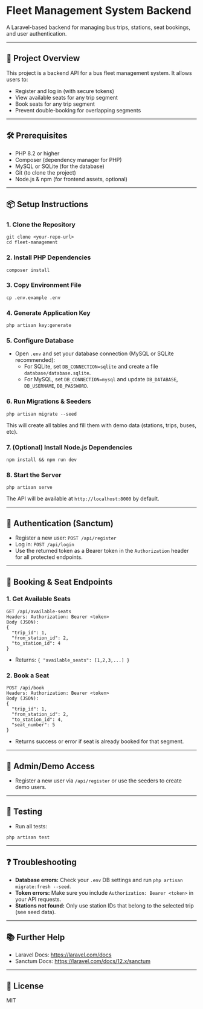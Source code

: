 # Fleet Management System Backend

A Laravel-based backend for managing bus trips, stations, seat bookings, and user authentication.

---

## 🚀 Project Overview
This project is a backend API for a bus fleet management system. It allows users to:
- Register and log in (with secure tokens)
- View available seats for any trip segment
- Book seats for any trip segment
- Prevent double-booking for overlapping segments

---

## 🛠️ Prerequisites
- PHP 8.2 or higher
- Composer (dependency manager for PHP)
- MySQL or SQLite (for the database)
- Git (to clone the project)
- Node.js & npm (for frontend assets, optional)

---

## 📦 Setup Instructions

### 1. Clone the Repository
```
git clone <your-repo-url>
cd fleet-management
```

### 2. Install PHP Dependencies
```
composer install
```

### 3. Copy Environment File
```
cp .env.example .env
```

### 4. Generate Application Key
```
php artisan key:generate
```

### 5. Configure Database
- Open `.env` and set your database connection (MySQL or SQLite recommended):
  - For SQLite, set `DB_CONNECTION=sqlite` and create a file `database/database.sqlite`.
  - For MySQL, set `DB_CONNECTION=mysql` and update `DB_DATABASE`, `DB_USERNAME`, `DB_PASSWORD`.

### 6. Run Migrations & Seeders
```
php artisan migrate --seed
```
This will create all tables and fill them with demo data (stations, trips, buses, etc).

### 7. (Optional) Install Node.js Dependencies
```
npm install && npm run dev
```

### 8. Start the Server
```
php artisan serve
```
The API will be available at `http://localhost:8000` by default.

---

## 🔑 Authentication (Sanctum)
- Register a new user: `POST /api/register`
- Log in: `POST /api/login`
- Use the returned token as a Bearer token in the `Authorization` header for all protected endpoints.

---

## 🚌 Booking & Seat Endpoints

### 1. Get Available Seats
```
GET /api/available-seats
Headers: Authorization: Bearer <token>
Body (JSON):
{
  "trip_id": 1,
  "from_station_id": 2,
  "to_station_id": 4
}
```
- Returns: `{ "available_seats": [1,2,3,...] }`

### 2. Book a Seat
```
POST /api/book
Headers: Authorization: Bearer <token>
Body (JSON):
{
  "trip_id": 1,
  "from_station_id": 2,
  "to_station_id": 4,
  "seat_number": 5
}
```
- Returns success or error if seat is already booked for that segment.

---

## 👤 Admin/Demo Access
- Register a new user via `/api/register` or use the seeders to create demo users.

---

## 🧪 Testing
- Run all tests:
```
php artisan test
```

---

## ❓ Troubleshooting
- **Database errors:** Check your `.env` DB settings and run `php artisan migrate:fresh --seed`.
- **Token errors:** Make sure you include `Authorization: Bearer <token>` in your API requests.
- **Stations not found:** Only use station IDs that belong to the selected trip (see seed data).

---

## 📚 Further Help
- Laravel Docs: https://laravel.com/docs
- Sanctum Docs: https://laravel.com/docs/12.x/sanctum

---

## 📝 License
MIT
